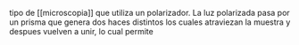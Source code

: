  tipo de [[microscopia]] que utiliza un polarizador. 
  La luz polarizada pasa por un prisma que genera dos haces distintos los cuales atraviezan la muestra y despues vuelven a unir, lo cual permite 